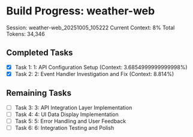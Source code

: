# Build Progress: weather-web
Session: weather-web_20251005_105222
Current Context: 8%
Total Tokens: 34,346

## Completed Tasks
- [x] Task 1: 1: API Configuration Setup (Context: 3.6854999999999998%)
- [x] Task 2: 2: Event Handler Investigation and Fix (Context: 8.814%)

## Remaining Tasks
- [ ] Task 3: 3: API Integration Layer Implementation
- [ ] Task 4: 4: UI Data Display Implementation
- [ ] Task 5: 5: Error Handling and User Feedback
- [ ] Task 6: 6: Integration Testing and Polish
